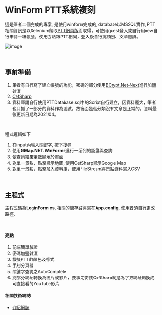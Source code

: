 # WinForm PTT系統複刻

這是筆者二個完成的專案, 是使用winform完成的, database以MSSQL實作, PTT相關資訊是以Selenium爬取[PTT網頁版](https://www.ptt.cc/bbs/hotboards.html)而取得，可使用guest登入或自行用new自行申請一組帳號。使用方法跟PTT相同，登入後自行挑類別、文章閱讀。

![image](https://user-images.githubusercontent.com/49896529/124077112-b0f9f000-da79-11eb-8210-d0c0c4d62785.png)

</br>

## 事前準備

1. 筆者有自行寫了建立帳號的功能，密碼的部分使用[BCrypt.Net-Next](https://www.nuget.org/packages/BCrypt.Net-Next/)進行加鹽雜湊
2. [CefSharp](https://www.nuget.org/packages/CefSharp.WinForms/)
3. 資料庫請自行使用PTTDatabase.sql中的Script自行建立，因資料龐大，筆者也只抓了一部分的資料作為測試，故後面幾個分類沒有文章是正常的，資料最後更新日期為2021/04。

</br>

程式邏輯如下

1. 在input內輸入關鍵字, 按下搜尋
2. 使用**GMap.NET.WinForms**進行一系列的認證與查詢
3. 依查詢結果筆數顯示於畫面
4. 對單一景點，點擊顯示地圖, 使用CefSharp顯示Google Map
5. 對單一景點，點擊加入資料庫，使用FileStream將景點資料寫入CSV

</br>

## 主程式

主程式碼為**LoginForm.cs**, 相關的儲存路徑寫在**App.config**, 使用者須自行更改路徑.

</br>

#### 亮點

1. 前端簡單驗證
2. 密碼加鹽雜湊
3. 模擬PTT的顏色及樣式
4. 手刻分頁器
5. 關鍵字查詢之AutoComplete
6. 將部分網址轉換為圖片或影片，要事先安裝CefSharp就是為了把網址轉換成可直接看的YouTube影片

#### 相關技術網誌

- [介紹網誌](https://dotblogs.com.tw/supergary/2021/01/20/project2_intro)